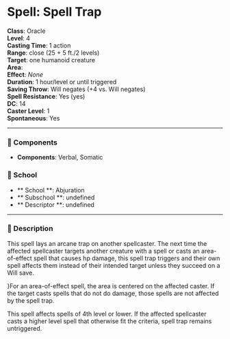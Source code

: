 
# Spell: Spell Trap
**Class**: Oracle  
**Level**: 4  
**Casting Time**: 1 action  
**Range**: close (25 + 5 ft./2 levels)  
**Target**: one humanoid creature  
**Area**:   
**Effect**: _None_  
**Duration**: 1 hour/level or until triggered  
**Saving Throw**: Will negates (+4 vs. Will negates)  
**Spell Resistance**: Yes (yes)  
**DC**: 14  
**Caster Level**: 1  
**Spontaneous**: Yes

---

### 🔮 Components
- **Components**: Verbal, Somatic

### 🏫 School
- ** School **: Abjuration
- ** Subschool **: undefined
- ** Descriptor **: undefined
---

### 📜 Description
This spell lays an arcane trap on another spellcaster. The next time the affected spellcaster targets another creature with a spell or casts an area-of-effect spell that causes hp damage, this spell trap triggers and their own spell affects them instead of their intended target unless they succeed on a Will save.

}For an area-of-effect spell, the area is centered on the affected caster. If the target casts spells that do not do damage, those spells are not affected by the spell trap.

This spell affects spells of 4th level or lower. If the affected spellcaster casts a higher level spell that otherwise fit the criteria, spell trap remains untriggered.
